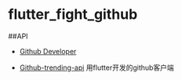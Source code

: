 # flutter_fight_github

##API
- [Github Developer](https://developer.github.com/v3/)

- [Github-trending-api](https://github.com/huchenme/github-trending-api)
用flutter开发的github客户端

